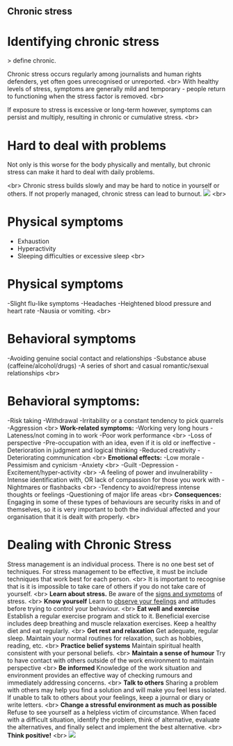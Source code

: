 
## Chronic stress

# Identifying chronic stress
&gt; define chronic. 

Chronic stress occurs regularly among journalists and human rights defenders, yet often goes unrecognised or unreported.
&lt;br&gt;
With healthy levels of stress, symptoms are generally mild and temporary - people return to functioning when the stress factor is removed.
&lt;br&gt;

If exposure to stress is excessive or long-term however, symptoms can persist and multiply, resulting in chronic or cumulative stress.
&lt;br&gt;
# Hard to deal with problems
Not only is this worse for the body physically and mentally, but chronic stress can make it hard to deal with daily problems.

&lt;br&gt;
Chronic stress builds slowly and may be hard to notice in yourself or others. If not properly managed, chronic stress can lead to burnout.
![](recap.png)
&lt;br&gt;
# Physical symptoms
- Exhaustion
- Hyperactivity
- Sleeping difficulties or excessive sleep
&lt;br&gt;
# Physical symptoms
-Slight flu-like symptoms
-Headaches
-Heightened blood pressure and heart rate
-Nausia or vomiting.
&lt;br&gt;
# Behavioral symptoms
-Avoiding genuine social contact and relationships
-Substance abuse (caffeine/alcohol/drugs)
-A series of short and casual romantic/sexual relationships
&lt;br&gt;
# Behavioral symptoms:
-Risk taking
-Withdrawal
-Irritability or a constant tendency to pick quarrels
-Aggression
&lt;br&gt;
**Work-related symptoms:**
-Working very long hours
-Lateness/not coming in to work
-Poor work performance
&lt;br&gt;
-Loss of perspective
-Pre-occupation with an idea, even if it is old or ineffective
-Deterioration in judgment and logical thinking
-Reduced creativity
-Deteriorating communication
&lt;br&gt;
**Emotional effects:**
-Low morale
-Pessimism and cynicism
-Anxiety
&lt;br&gt;
-Guilt
-Depression
-Excitement/hyper-activity
&lt;br&gt;
-A feeling of power and invulnerability
-Intense identification with, OR lack of compassion for those you work with
-Nightmares or flashbacks
&lt;br&gt;
-Tendency to avoid/repress intense thoughts or feelings
-Questioning of major life areas
&lt;br&gt;
**Consequences:**
Engaging in some of these types of behaviours are security risks in and of themselves, so it is very important to both the individual affected and your organisation that it is dealt with properly.
&lt;br&gt;
# Dealing with Chronic Stress

Stress management is an individual process. There is no one best set of techniques. For stress management to be effective, it must be include techniques that work best for each person.
&lt;br&gt;
It is important to recognise that is it is impossible to take care of others if you do not take care of yourself.
&lt;br&gt;
**Learn about stress.**
Be aware of the [signs and symptoms](en/topics/understand-2-security/2-your-well-being/3-2-learn.md) of stress.
&lt;br&gt;
**Know yourself**
Learn to [observe your feelings](en/topics/understand-2-security/2-your-well-being/3-3-learn.md) and attitudes before trying to control your behaviour.
&lt;br&gt;
**Eat well and exercise**
Establish a regular exercise program and stick to it. Beneficial exercise includes deep breathing and muscle relaxation exercises. Keep a healthy diet and eat regularly.
&lt;br&gt;
**Get rest and relaxation**
Get adequate, regular sleep. Maintain your normal routines for relaxation, such as hobbies, reading, etc.
&lt;br&gt;
**Practice belief systems**
Maintain spiritual health consistent with your personal beliefs.
&lt;br&gt;
**Maintain a sense of humour**
Try to have contact with others outside of the work environment to maintain perspective
&lt;br&gt;
**Be informed**
Knowledge of the work situation and environment provides an effective way of checking rumours and immediately addressing concerns.
&lt;br&gt;
**Talk to others**
Sharing a problem with others may help you find a solution and will make you feel less isolated. If unable to talk to others about your feelings, keep a journal or diary or write letters.
&lt;br&gt;
**Change a stressful environment as much as possible**
Refuse to see yourself as a helpless victim of circumstance. When faced with a difficult situation, identify the problem, think of alternative, evaluate the alternatives, and finally select and implement the best alternative.
&lt;br&gt;
**Think positive!**
&lt;br&gt;
![](recap.png)
